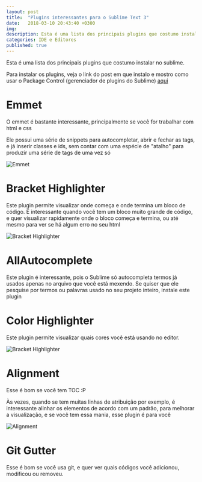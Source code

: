 ```yaml
---
layout: post
title:  "Plugins interessantes para o Sublime Text 3"
date:   2018-03-10 20:43:40 +0300
img:
description: Esta é uma lista dos principais plugins que costumo instalar no sublime.
categories: IDE e Editores
published: true
---
```


<p>Esta é uma lista dos principais plugins que costumo instalar no sublime.</p>

<p>Para instalar os plugins, veja o link do post em que instalo e mostro como usar o Package Control (gerenciador de plugins do Sublime) <a href="{{ "/instalando-package-control-sublime/" | prepend: site.baseurl }}">aqui</a></p>

<h1>Emmet</h1>

<p>O emmet é bastante interessante, principalmente se você for trabalhar com html e css</p>

<p>Ele possui uma série de snippets para autocompletar, abrir e fechar as tags, e já inserir classes e ids, sem contar com uma espécie de "atalho" para produzir uma série de tags de uma vez só</p>

<p>
  <img src="{{ "/assets/img/emmet.gif" | prepend: site.baseurl }}" alt="Emmet" class="center-img">
</p>

<h1>Bracket Highlighter</h1>

<p>Este plugin permite visualizar onde começa e onde termina um bloco de código. É interessante quando você tem um bloco muito grande de código, e quer visualizar rapidamente onde o bloco começa e termina, ou até mesmo para ver se há algum erro no seu html</p>

<p>
  <img src="{{ "/assets/img/bracket.png" | prepend: site.baseurl }}" alt="Bracket Highlighter" class="center-img">
</p>

<h1>AllAutocomplete</h1>

<p>Este plugin é interessante, pois o Sublime só autocompleta termos já usados apenas no arquivo que você está mexendo. Se quiser que ele pesquise por termos ou palavras usado no seu projeto inteiro, instale este plugin</p>

<h1>Color Highlighter</h1>

<p>Este plugin permite visualizar quais cores você está usando no editor. </p>

<p>
  <img src="{{ "/assets/img/color-highlighter.png" | prepend: site.baseurl }}" alt="Bracket Highlighter" class="center-img">
</p>

<h1>Alignment</h1>

<p>Esse é bom se você tem TOC :P</p>

<p>Às vezes, quando se tem muitas linhas de atribuição por exemplo, é interessante alinhar os elementos de acordo com um padrão, para melhorar a visualização, e se você tem essa mania, esse plugin é para você</p>

<p>
  <img src="{{ "/assets/img/alignment.gif" | prepend: site.baseurl }}" alt="Alignment" class="center-img">
</p>

<h1>Git Gutter</h1>

<p>Esse é bom se você usa git, e quer ver quais códigos você adicionou, modificou ou removeu.</p>
